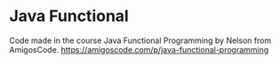 # Java Functional
Code made in the course Java Functional Programming by Nelson from AmigosCode. https://amigoscode.com/p/java-functional-programming
